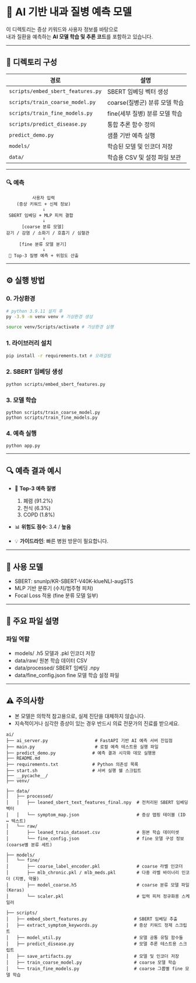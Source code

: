 # 🤖 AI 기반 내과 질병 예측 모델

이 디렉토리는 증상 키워드와 사용자 정보를 바탕으로  
내과 질환을 예측하는 **AI 모델 학습 및 추론 코드**를 포함하고 있습니다.

---
## 📁 디렉토리 구성
| 경로 | 설명 |
|------|------|
| `scripts/embed_sbert_features.py` | SBERT 임베딩 벡터 생성 |
| `scripts/train_coarse_model.py`  | coarse(질병군) 분류 모델 학습 |
| `scripts/train_fine_models.py`   | fine(세부 질병) 분류 모델 학습 |
| `scripts/predict_disease.py`     | 통합 추론 함수 정의 |
| `predict_demo.py`                | 샘플 기반 예측 실행 |
| `models/`                        | 학습된 모델 및 인코더 저장 |
| `data/`                          | 학습용 CSV 및 설정 파일 보관 |

---

### 🔍 예측 
              사용자 입력
        (증상 키워드 + 신체 정보)  
                  ↓  
     SBERT 임베딩 + MLP 피처 결합  
                  ↓  
          [coarse 분류 모델]  
    감기 / 감염 / 소화기 / 호흡기 / 심혈관  
                  ↓  
         [fine 분류 모델 분기]  
                  ↓  
     🎯 Top-3 질병 예측 + 위험도 산출



---

## ⚙️ 실행 방법

### 0. 가상환경

```sh
# python 3.9.11 설치 후
py -3.9 -m venv venv # 가상환경 생성

source venv/Scripts/activate # 가상환경 실행
```

### 1. 라이브러리 설치

```bash
pip install -r requirements.txt # 오래걸림
```
### 2. SBERT 임베딩 생성
```
python scripts/embed_sbert_features.py
```

### 3. 모델 학습
```
python scripts/train_coarse_model.py
python scripts/train_fine_models.py
```

### 4. 예측 실행
```
python app.py
```


---

## 🔍 예측 결과 예시
- 🎯 **Top-3 예측 질병**
  1. 폐렴 (91.2%)
  2. 천식 (6.3%)
  3. COPD (1.8%)

- 📊 **위험도 점수**: 3.4 / **높음**
- 💡 **가이드라인**: 빠른 병원 방문이 필요합니다.

---

## 📌 사용 모델
- SBERT: snunlp/KR-SBERT-V40K-klueNLI-augSTS
- MLP 기반 분류기 (수치/범주형 피처)
- Focal Loss 적용 (fine 분류 모델 일부)
---

## 📂 주요 파일 설명

### 파일 역할
- models/	.h5 모델과 .pkl 인코더 저장
- data/raw/	원본 학습 데이터 CSV
-  data/processed/	SBERT 임베딩 .npy
- data/fine_config.json	fine 모델 학습 설정 파일
---
## ⚠️ 주의사항
- 본 모델은 의학적 참고용으로, 실제 진단을 대체하지 않습니다.
- 지속적이거나 심각한 증상이 있는 경우 반드시 의료 전문가의 진료를 받으세요.


```
ai/
├── ai_server.py                  # FastAPI 기반 AI 예측 서버 진입점
├── main.py                       # 로컬 예측 테스트용 실행 파일
├── predict_demo.py              # 예측 결과 시각화 데모 실행용
├── README.md
├── requirements.txt             # Python 의존성 목록
├── start.sh                     # 서버 실행 쉘 스크립트
├── __pycache__/
├── venv/

├── data/
│   ├── processed/
│   │   ├── leaned_sbert_text_features_final.npy  # 전처리된 SBERT 임베딩 벡터
│   │   └── symptom_map.json                      # 증상 맵핑 테이블 (ID ↔ 텍스트)
│   └── raw/
│       ├── leaned_train_dataset.csv              # 원본 학습 데이터셋
│       └── fine_config.json                      # fine 모델 구성 정보 (coarse별 분류 세트)

├── models/
│   └── fine/
│       ├── coarse_label_encoder.pkl              # coarse 라벨 인코더
│       ├── mlb_chronic.pkl / mlb_meds.pkl        # 다중 라벨 바이너리 인코더 (지병, 약물)
│       ├── model_coarse.h5                       # coarse 분류 모델 파일 (Keras)
│       └── scaler.pkl                            # 입력 피처 정규화용 스케일러

├── scripts/
│   ├── embed_sbert_features.py                  # SBERT 임베딩 추출
│   ├── extract_symptom_keywords.py              # 증상 키워드 정제 스크립트
│   ├── model_util.py                            # 모델 공통 유틸 함수들
│   ├── predict_disease.py                       # 모델 추론 테스트용 스크립트
│   ├── save_artifacts.py                        # 모델 및 인코더 저장
│   ├── train_coarse_model.py                    # coarse 모델 학습
│   └── train_fine_models.py                     # coarse 그룹별 fine 모델 학습
```

